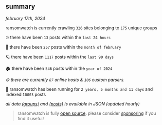 
## summary
_february 17th, 2024_

ransomwatch is currently crawling `326` sites belonging to `175` unique groups

⏲ there have been `13` posts within the `last 24 hours`

🦈 there have been `257` posts within the `month of february`

🪐 there have been `1117` posts within the `last 90 days`

🏚 there have been `546` posts within the `year of 2024`

_⚙️ there are currently `87` online hosts & `106` custom parsers._

🦕 ransomwatch has been running for `2 years, 5 months and 11 days` and indexed `10003` posts

_all data  [(groups)](http://ransomwhat.telemetry.ltd/groups) and [(posts)](http://ransomwhat.telemetry.ltd/posts) is available in JSON (updated hourly)_

> ransomwatch is fully [open source](https://github.com/joshhighet/ransomwatch#ransomwatch--). please consider [sponsoring](https://github.com/sponsors/joshhighet) if you find it useful!
